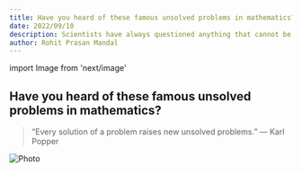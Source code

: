 ```yaml
---
title: Have you heard of these famous unsolved problems in mathematics?
date: 2022/09/10
description: Scientists have always questioned anything that cannot be described or understood with the naked eye. One of the most contentious issues, "is there God" has also been proven by logic. However, there are some mathematical problems that remains unsolved.
author: Rohit Prasan Mandal
---
```


import Image from 'next/image'

## Have you heard of these famous unsolved problems in mathematics?


> “Every solution of a problem raises new unsolved problems.” — Karl Popper

<Image
  src="/images/rand.jpg"
  alt="Photo"
  width={4592}
  height={2584}
  priority
  className="next-image"
/>
